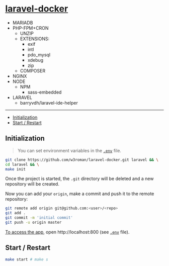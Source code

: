 # [laravel-docker](https://github.com/w3roman/laravel-docker)

- MARIADB
- PHP-FPM+CRON
  - UNZIP
  - EXTENSIONS:
    - exif
    - intl
    - pdo_mysql
    - xdebug
    - zip
  - COMPOSER
- NGINX
- NODE
  - NPM
    - sass-embedded
- LARAVEL
  - barryvdh/laravel-ide-helper

---

- [Initialization](#initialization)
- [Start / Restart](#start--restart)

## Initialization

> You can set environment variables in the [`.env`](.env) file.

``` sh
git clone https://github.com/w3roman/laravel-docker.git laravel && \
cd laravel && \
make init
```

Once the project is started, the `.git` directory will be deleted and a new repository will be created.

Now you can add your `origin`, make a commit and push it to the remote repository:

``` sh
git remote add origin git@github.com:<user>/<repo>
git add .
git commit -m 'initial commit'
git push -u origin master
```

<ins>To access the app</ins>, open http://localhost:800 (see [`.env`](.env) file).

## Start / Restart

``` sh
make start # make s
```
